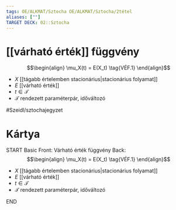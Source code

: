 ```yaml
---
tags: OE/ALKMAT/Sztocha OE/ALKMAT/Sztocha/2tétel
aliases: [""]
TARGET DECK: 02::Sztocha
---
```


# [[várható érték]] függvény
$$\begin{align}
	\mu_X(t) = E(X_t) \tag{VÉF.1}
\end{align}$$
- $X$ [[tágabb értelemben stacionárius|stacionárius folyamat]]
- $E$ [[várható érték]]
- $t \in \mathcal{T}$
- $\mathcal{T}$ rendezett paraméterpár, időváltozó

#Szeidl/sztochajegyzet 

# Kártya
START
Basic
Front:
Várható érték függvény
Back:
$$\begin{align}
	\mu_X(t) = E(X_t) \tag{VÉF.1}
\end{align}$$
- $X$ [[tágabb értelemben stacionárius|stacionárius folyamat]]
- $E$ [[várható érték]]
- $t \in \mathcal{T}$
- $\mathcal{T}$ rendezett paraméterpár, időváltozó
<!--ID: 1686163991413-->
END